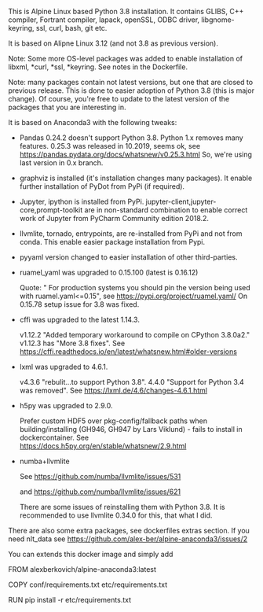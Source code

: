 This is Alpine Linux based Python 3.8 installation.
It contains GLIBS, C++ compiler, Fortrant compiler, lapack, openSSL, ODBC driver, libgnome-keyring,
ssl, curl, bash, git etc.

It is based on Alipne Linux 3.12 (and not 3.8 as previous version). 

Note: Some more OS-level packages was added to enable installation of libxml, *curl, *ssl, *keyring. 
See notes in the Dockerfile.

Note: many packages contain not latest versions, but one that are closed to previous release.
This is done to easier adoption of Python 3.8 (this is major change).
Of course, you're free to update to the latest version of the packages that you are interesting in.

It is based on Anaconda3 with the following tweaks:

* Pandas 0.24.2 doesn't support Python 3.8. Python 1.x removes many features. 0.25.3 was released in 10.2019, seems ok,
see https://pandas.pydata.org/docs/whatsnew/v0.25.3.html
So, we're using last version in 0.x branch.

* graphviz is installed (it's installation changes many packages). It enable further installation of PyDot from PyPi 
(if required). 

* Jupyter, ipython is installed from PyPi. jupyter-client,jupyter-core,prompt-toolkit are in non-standard combination 
to enable correct work of Jupyter from PyCharm Community edition 2018.2. 

* llvmlite, tornado, entrypoints,  are re-installed from PyPi and not from conda. This enable easier package 
installation from Pypi.

* pyyaml version changed to easier installation of other third-parties.

* ruamel_yaml was upgraded to 0.15.100 (latest is 0.16.12)

  Quote: " For production systems you should pin the version being used with ruamel.yaml<=0.15",
  see https://pypi.org/project/ruamel.yaml/ On 0.15.78  setup issue for 3.8 was fixed.
  
  
* cffi was upgraded to the latest 1.14.3.

    v1.12.2 "Added temporary workaround to compile on CPython 3.8.0a2."
    v1.12.3 has "More 3.8 fixes".
    See https://cffi.readthedocs.io/en/latest/whatsnew.html#older-versions  

* lxml was upgraded to 4.6.1.

    v4.3.6 "rebulit...to support Python 3.8". 4.4.0 "Support for Python 3.4 was removed".
    See https://lxml.de/4.6/changes-4.6.1.html
    

* h5py was upgraded to 2.9.0.

    Prefer custom HDF5 over pkg-config/fallback paths when building/installing
    (GH946, GH947 by Lars Viklund) - fails to install in dockercontainer.
    See https://docs.h5py.org/en/stable/whatsnew/2.9.html
 

* numba+llvmlite
    
    See https://github.com/numba/llvmlite/issues/531
 
    and https://github.com/numba/llvmlite/issues/621
    
    There are some issues of reinstalling them with Python 3.8. It is recommended to use llvmlite 0.34.0
    for this, that what I did. 


There are also some extra packages, see dockerfiles extras section.
If you need nlt_data see https://github.com/alex-ber/alpine-anaconda3/issues/2


You can extends this docker image and simply add

FROM alexberkovich/alpine-anaconda3:latest

COPY conf/requirements.txt etc/requirements.txt

RUN pip install -r  etc/requirements.txt

